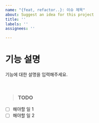 ```yaml
---
name: "{feat, refactor..}: 이슈 제목"
about: Suggest an idea for this project
title: ''
labels: ''
assignees: ''

---
```


# 기능 설명

기능에 대한 설명을 입력해주세요.

<br>

> ### TODO

- [ ] 해야할 일 1
- [ ] 해야할 일 2
